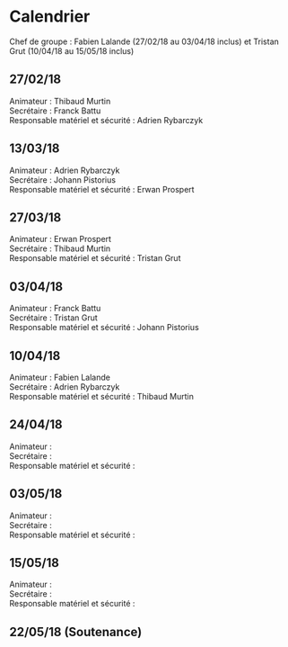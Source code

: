 # Calendrier

Chef de groupe : Fabien Lalande (27/02/18 au 03/04/18 inclus) et Tristan Grut (10/04/18 au 15/05/18 inclus)

## 27/02/18
Animateur : Thibaud Murtin  
Secrétaire : Franck Battu  
Responsable matériel et sécurité : Adrien Rybarczyk 

## 13/03/18
Animateur : Adrien Rybarczyk  
Secrétaire : Johann Pistorius  
Responsable matériel et sécurité : Erwan Prospert  

## 27/03/18
Animateur : Erwan Prospert  
Secrétaire : Thibaud Murtin  
Responsable matériel et sécurité : Tristan Grut  

## 03/04/18
Animateur : Franck Battu  
Secrétaire : Tristan Grut  
Responsable matériel et sécurité : Johann Pistorius  

## 10/04/18
Animateur : Fabien Lalande  
Secrétaire : Adrien Rybarczyk  
Responsable matériel et sécurité : Thibaud Murtin  

## 24/04/18
Animateur :   
Secrétaire :  
Responsable matériel et sécurité :   

## 03/05/18
Animateur :   
Secrétaire :  
Responsable matériel et sécurité :   

## 15/05/18
Animateur :   
Secrétaire :  
Responsable matériel et sécurité :   

## 22/05/18 (Soutenance)
